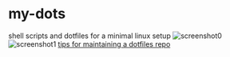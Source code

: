 # my-dots
shell scripts and dotfiles for a minimal linux setup
![screenshot0](https://user-images.githubusercontent.com/7904551/87169302-ae7e1380-c2c7-11ea-86e4-19511337debc.png)
![screenshot1](https://user-images.githubusercontent.com/7904551/87169353-c190e380-c2c7-11ea-9d63-ff7a8fab0b9e.png)
[tips for maintaining a dotfiles repo](https://news.ycombinator.com/item?id=11071754)
